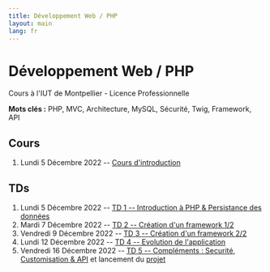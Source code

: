 ```yaml
---
title: Développement Web / PHP
layout: main
lang: fr
---
```


# Développement Web / PHP
Cours à l'IUT de Montpellier - Licence Professionnelle

**Mots clés :** PHP, MVC, Architecture, MySQL, Sécurité, Twig, Framework, API

## Cours

1. Lundi 5 Décembre 2022 -- [Cours d'introduction](classes/cours.pdf)

## TDs

1. Lundi 5 Décembre 2022 -- [TD 1 -- Introduction à PHP & Persistance des données](tutorials/tutorial1.html)
2. Mardi 7 Décembre 2022 -- [TD 2 -- Création d'un framework 1/2](tutorials/tutorial2.html)
3. Vendredi 9 Décembre 2022 -- [TD 3 -- Création d'un framework 2/2](tutorials/tutorial3.html)
4. Lundi 12 Décembre 2022 -- [TD 4 -- Evolution de l'application](tutorials/tutorial4.html)
5. Vendredi 16 Décembre 2022 -- [TD 5 -- Compléments : Securité, Customisation & API](tutorials/tutorial5.html) et lancement du [projet](tutorials/projet.html)
